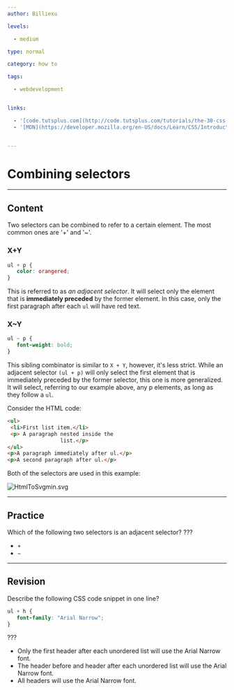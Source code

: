```yaml
---
author: Billiexu

levels:

  - medium

type: normal

category: how to

tags:

  - webdevelopment 


links:

  - '[code.tutsplus.com](http://code.tutsplus.com/tutorials/the-30-css-selectors-you-must-memorize--net-16048){website}'
  - '[MDN](https://developer.mozilla.org/en-US/docs/Learn/CSS/Introduction_to_CSS/Selectors){documentation}'


---
```


# Combining selectors

---
## Content

Two selectors can be combined to refer to a certain element. The most common ones are '+' and '~'.  


### X+Y

```css
ul + p {
   color: orangered;
}

```

This is referred to as *an adjacent selector*. It will select only the element that is **immediately preceded** by the former element. In this case, only the first paragraph after each `ul` will have red text.

### X~Y

```css
ul ~ p {
   font-weight: bold;
}

```
This sibling combinator is similar to `X + Y`, however, it's less strict. While an adjacent selector `(ul + p)` will only select the first element that is immediately preceded by the former selector, this one is more generalized. It will select, referring to our example above, any p elements, as long as they follow a `ul`.

Consider the HTML code:
```html
<ul>
 <li>First list item.</li>
 <p> A paragraph nested inside the
                 list.</p>
</ul>
<p>A paragraph immediately after ul.</p>
<p>A second paragraph after ul.</p>
```

Both of the selectors are used in this example:

![HtmlToSvgmin.svg](%3Csvg%20height=%22auto%22%20viewBox=%220%200%20800%20300%22%20xmlns=%22http://www.w3.org/2000/svg%22%20version=%221.2%22%20baseProfile=%22tiny%22%3E%3Cdesc%3ECreated%20by%20HiQPdf%3C/desc%3E%3Cg%20fill=%22none%22%20stroke=%22#000%22%20fill-rule=%22evenodd%22%20stroke-linecap=%22square%22%20stroke-linejoin=%22bevel%22%3E%3Cpath%20d=%22M8%208h800v300H8V8%22%20fill=%22#596193%22%20stroke=%22none%22/%3E%3Ctext%20stroke=%22none%22%20x=%2238%22%20y=%2246%22%20font-family=%22'Roboto',sans-serif%22%20font-size=%2230%22%20font-weight=%22300%22%20fill=%22#fff%22%3EFirst%20list%20item.%3C/text%3E%3Ctext%20stroke=%22none%22%20x=%2238%22%20y=%22122%22%20font-family=%22'Roboto',sans-serif%22%20font-size=%2230%22%20font-weight=%22300%22%20fill=%22#fff%22%3EA%20paragraph%20nested%20inside%20the%20list.%3C/text%3E%3Ctext%20stroke=%22none%22%20x=%2238%22%20y=%22198%22%20font-family=%22'Roboto',sans-serif%22%20font-size=%2230%22%20font-weight=%22800%22%20fill=%22#ff4500%22%3EA%20paragraph%20immediately%20after%20ul.%3C/text%3E%3Ctext%20stroke=%22none%22%20x=%2238%22%20y=%22274%22%20font-family=%22'Roboto',sans-serif%22%20font-size=%2230%22%20font-weight=%22800%22%20fill=%22#fff%22%3EA%20second%20paragraph%20after%20ul.%3C/text%3E%3C/g%3E%3C/svg%3E)

---
## Practice

Which of the following two selectors is an adjacent selector? ???


* `+` 
* `~`

---
## Revision

Describe the following CSS code snippet in one line?
```css
ul + h {
   font-family: "Arial Narrow";
}
```
???

* Only the first header after each unordered list will use the Arial Narrow font.
* The header before and header after each unordered list will use the Arial Narrow font.
* All headers will use the Arial Narrow font.

